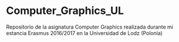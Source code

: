 # Computer_Graphics_UL
Repositorio de la asignatura Computer Graphics realizada durante mi estancia Erasmus 2016/2017 en la Universidad de Lodz (Polonia)
